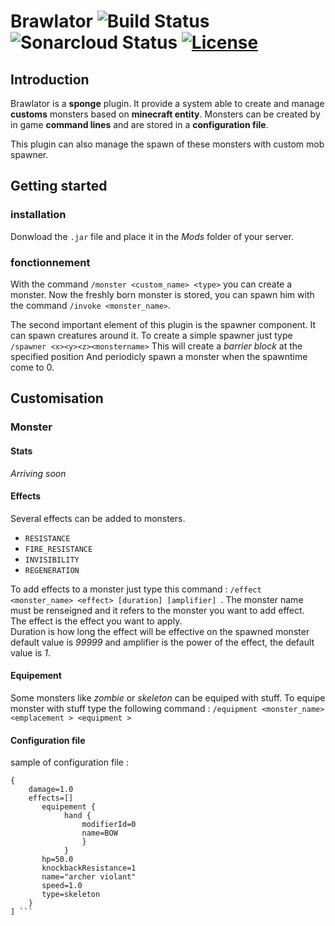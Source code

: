 # Brawlator ![Build Status](https://travis-ci.org/OnapleRPG/Brawlator.svg?branch=master) ![Sonarcloud Status](https://sonarcloud.io/api/project_badges/measure?project=Brawlator&metric=alert_status) [![License](https://img.shields.io/badge/License-Apache%202.0-blue.svg)](https://opensource.org/licenses/Apache-2.0)
## Introduction
Brawlator is a **sponge** plugin. It provide a system able to create and manage **customs** monsters based on **minecraft entity**. Monsters can be created by in game **command lines** and are stored in a **configuration file**.

This plugin can also manage the spawn of these monsters with custom mob spawner. 


## Getting started
### installation
Donwload the `.jar` file and place it in the _Mods_ folder of your server.
### fonctionnement
With the command ```/monster <custom_name> <type>``` you can create a monster. Now the freshly born monster is stored, you can spawn him with the command ```/invoke <monster_name>```.

The second important element of this plugin is the spawner component. It can spawn creatures around it. To create a simple spawner just type ```/spawner <x><y><z><monstername>```
This will create a *barrier block* at the specified position And periodicly spawn a monster when the spawntime come to 0. 

## Customisation
### Monster
#### Stats
_Arriving soon_
#### Effects
Several effects can be added to monsters.   
* ```RESISTANCE```
* ```FIRE_RESISTANCE```
* ```INVISIBILITY```
* ```REGENERATION```  

To add effects to a monster just type this command : ```/effect <monster_name> <effect> [duration] [amplifier] ```. The monster name must be renseigned and it refers to the monster you want to add effect.  
The effect is the effect you want to apply.   
Duration is how long the effect will be effective on the spawned monster default value is *99999* and amplifier is the power of the effect, the default value is *1*.
#### Equipement
Some monsters like *zombie* or *skeleton* can be equiped with stuff. To equipe monster with stuff type  the following command : ```/equipment <monster_name> <emplacement > <equipment >```
#### Configuration file
sample of configuration file :  
``` Monster[  
{  
    damage=1.0  
    effects=[]  
       equipement {  
            hand {  
                modifierId=0  
                name=BOW  
                }  
            }  
       hp=50.0  
       knockbackResistance=1  
       name="archer violant"  
       speed=1.0  
       type=skeleton  
    }  
] ```
